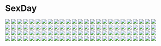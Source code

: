 # SexDay
![](https://konachan.com/image/6917c1a2c5106ff9ac2b2ae8f0a65581/Konachan.com%20-%2014378%20anthropomorphism%20me%20os-tan%20windows.jpg)
![](https://konachan.com/jpeg/b0e38be0034ae3c788f55eddeaa5e025/Konachan.com%20-%2080598%209210%20hatsune_miku%20twintails%20vocaloid.jpg)
![](https://konachan.com/image/68442331f2c18bcd26ec6536668a746b/Konachan.com%20-%2047758%20rozen_maiden%20shinku%20suigintou.jpg)
![](https://konachan.com/jpeg/04b2c8759d2438c6377b8e6c1c1b5061/Konachan.com%20-%2075691%20black_hair%20close%20durarara%21%21%20glasses%20red_eyes%20sonohara_anri%20transparent%20vector.jpg)
![](https://konachan.com/jpeg/8c2d7fa4e325a1ec7c4846450b8387cd/Konachan.com%20-%20166576%20black_hair%20boots%20brown_hair%20dangan-ronpa%20gloves%20gray_hair%20green_eyes%20long_hair%20naegi_makoto%20red_eyes%20ribbons%20short_hair%20skirt%20thighhighs%20tie.jpg)
![](https://konachan.com/image/7ff7f35f8b38be7353e1cd4ad03aba3f/Konachan.com%20-%20204097%20blue%20green_hair%20hatsune_miku%20long_hair%20night%20sky%20stars%20sunset%20twintails%20vocaloid.jpg)
![](https://konachan.com/image/daab5a83dc48a57e708abceb81ee63e6/Konachan.com%20-%20126908%20animal_ears%20blush%20brown_hair%20futatsuiwa_mamizou%20glasses%20shiba_murashouji%20short_hair%20tail%20touhou.jpg)
![](https://konachan.com/jpeg/e4b6f7173872192c6f01c00f31622b08/Konachan.com%20-%20263769%20bed%20blue_eyes%20blush%20braids%20breasts%20game_cg%20harmorise%20hinasaki%20long_hair%20nipples%20no_bra%20open_shirt%20pajamas%20panties%20shorts%20twintails%20underwear.jpg)
![](https://konachan.com/jpeg/81e8ad0a9115a07803ede37963e094ce/Konachan.com%20-%20281509%20apron%20blonde_hair%20bow%20brown_eyes%20brown_hair%20dress%20fireworks%20flowers%20hago%20hat%20long_hair%20microphone%20miko%20ofuda%20petals%20touhou%20witch%20witch_hat%20yellow_eyes.jpg)
![](https://konachan.com/image/a19c1502a712526b8a410a51b4628230/Konachan.com%20-%2034192%20pacifica_casull%20scrapped_princess.jpg)
![](https://konachan.com/image/64c771619526636ef8e456e4800b2132/Konachan.com%20-%20143540%20camera%20feathers%20hieda_no_akyuu%20jpeg_artifacts%20neko_%28yanshoujie%29%20shameimaru_aya%20touhou%20wings.jpg)
![](https://konachan.com/image/a53e4f274d971be9f4940c396b397523/Konachan.com%20-%20179571%20animal_ears%20brown_hair%20catgirl%20orange_eyes%20original%20skirt%20tail%20thighhighs%20twintails%20zizi_%28zz22%29.jpg)
![](https://konachan.com/jpeg/c0f20bc86eb0184d247f78ff41f473f2/Konachan.com%20-%20138904%20blonde_hair%20blush%20censored%20date_wingfield_reiko%20fault%20game_cg%20long_hair%20panties%20school_uniform%20see_through%20skirt%20skirt_lift%20taka_tony%20underwear%20wet.jpg)
![](https://konachan.com/image/71571719832da0f4af30094822bd507b/Konachan.com%20-%20215709%20all_male%20blue%20hosiiro%20male%20monochrome%20original.jpg)
![](https://konachan.com/jpeg/814645053d3fa7b4c650438afece433e/Konachan.com%20-%20222340%20aqua_eyes%20black_hair%20breasts%20cleavage%20fang%20ganaha_hibiki%20glasses%20idolmaster%20long_hair%20pantyhose%20ponytail%20sagamihara_sakyou%20skirt%20tie.jpg)
![](https://konachan.com/image/c3d455772d7e47dbf5dd614ed751091a/Konachan.com%20-%20140514%20apron%20blonde_hair%20breasts%20cleavage%20dress%20gloves%20hat%20kuon_itsuki%20long_hair%20senran_kagura%20sword%20weapon%20yomi_%28senran_kagura%29.jpg)
![](https://konachan.com/jpeg/4fd17a0cbe631ac9f80179ed60764efd/Konachan.com%20-%20290753%20animal%20barefoot%20bottle_miku%20cropped%20fish%20hatsune_miku%20long_hair%20plus_heart%20purple_eyes%20skirt%20twintails%20underwater%20vocaloid%20water%20watermark.jpg)
![](https://konachan.com/image/ae325700458eb352dd74250499eee5df/Konachan.com%20-%20189742%20dark_souls%20fire%20lost_elle%20original%20red_eyes%20red_hair%20signed%20staff%20witch.jpg)
![](https://konachan.com/image/60f4c4d9284ca0a6a57d9371c37eb86a/Konachan.com%20-%20134577%20book%20hat%20long_hair%20lucia_%28artist%29%20mage%20magic%20patchouli_knowledge%20touhou.jpg)
![](https://konachan.com/jpeg/e57bf0981adc7d77102d7a010ad6e06a/Konachan.com%20-%20146333%20animal%20brown_eyes%20cat%20game_cg%20kusunoki_kukune%20long_hair%20mitha%20nanawind%20school_uniform%20thighhighs%20twintails%20white_hair%20yuyukana.jpg)
![](https://konachan.com/jpeg/f2c2b55396f4309ac577e10aeacc04d5/Konachan.com%20-%20179212%20blush%20breasts%20brown_hair%20censored%20game_cg%20nipples%20nude%20pussy%20pussy_juice%20reminiscence%20sex%20shizuno%20short_hair%20tigre_soft%20tomose_shunsaku%20yellow_eyes.jpg)
![](https://konachan.com/image/fc4e72219dbf9c58def9d675d21d4240/Konachan.com%20-%2016034%20cherry_blossoms%20flowers%20petals%20sakura_musubi%20tagme.jpg)
![](https://konachan.com/jpeg/ebe919070a810df06068411d760afb5e/Konachan.com%20-%20140248%20animal_ears%20beach%20bikini%20blush%20breasts%20cleavage%20gray_eyes%20mystia_lorelei%20pink_hair%20short_hair%20swimsuit%20touhou%20water%20wings%20yoriyuki_chiyo.jpg)
![](https://konachan.com/image/baeb38dcf2b9dd29ae7fdc6942020be2/Konachan.com%20-%20244070%20aliasing%20apron%20aqua_eyes%20aqua_hair%20bow%20kimagure_blue%20loli%20long_hair%20original%20shorts%20thighhighs%20twintails%20white.jpg)
![](https://konachan.com/jpeg/5701fc24dbcc8ac12e479ec44e8ee28d/Konachan.com%20-%20190400%20blonde_hair%20blush%20breasts%20green_eyes%20hoshii_miki%20idolmaster%20long_hair%20n.g.%20nipples%20third-party_edit%20white.jpg)
![](https://konachan.com/jpeg/d35fb7b4fee20d054c89bbfb76a2bf73/Konachan.com%20-%20300052%202girls%20black_hair%20clouds%20dark_skin%20dress%20foo_midori%20green_eyes%20long_hair%20orange_hair%20original%20petals%20short_hair%20signed%20sky%20torn_clothes.jpg)
![](https://konachan.com/jpeg/79ab77f07ebd16d5592784cdef1bbe7c/Konachan.com%20-%20122494%20animal%20blue_hair%20cygnus%20dog%20game_cg%20kikouyoku_senki_gin_no_toki_no_corona%20kongou_eri%20school_uniform%20short_hair%20sky.jpg)
![](https://konachan.com/image/3c9308dbefe1f0017ebb2c7106dc9268/Konachan.com%20-%206116%20azumanga_daioh%20close%20mihama_chiyo.jpg)
![](https://konachan.com/image/3542e3c32dd126200ced756fd832661c/Konachan.com%20-%20172016%20blue_eyes%20blue_hair%20boots%20brown_hair%20gloves%20green_hair%20group%20long_hair%20navel%20pink_eyes%20pink_hair%20short_hair%20skirt%20thighhighs%20underboob%20white.jpg)
![](https://konachan.com/jpeg/c1316239801c9bff3cd5cac917baa7f4/Konachan.com%20-%20171712%20aixioo%20black_hair%20bra%20long_hair%20original%20popsicle%20purple_eyes%20see_through%20underwear%20wet%20white.jpg)
![](https://konachan.com/image/cab1ba7faf7dc983b08dd1b703d5f28b/Konachan.com%20-%2040873%20bikini%20feena_fam_earthlight%20swimsuit%20tagme%20yoake_mae_yori_ruri_iro_na.jpg)
![](https://konachan.com/image/df58655d9caa336e238bef1847729ea5/Konachan.com%20-%20113402%20gumi%20hatsune_miku%20kagamine_len%20kagamine_rin%20kaito%20male%20meiko%20vocaloid.jpg)
![](https://konachan.com/jpeg/1ac2df95b495baf7df25fbac025911ff/Konachan.com%20-%2054863%20blue_hair%20needless%20neuschwanstein_eve%20panties%20transparent%20underwear.jpg)
![](https://konachan.com/image/2e6d1ccf3c565a261331267f81d6d533/Konachan.com%20-%209762%20andou_mahoro%20andou_minawa%20mahoromatic.jpg)
![](https://konachan.com/image/83263cd33be2e23e8856a8090c209199/Konachan.com%20-%20245471%20armor%20blonde_hair%20braids%20cape%20dress%20elbow_gloves%20fate_grand_order%20fate_%28series%29%20gloves%20green_eyes%20petals%20saber%20sakanomi%20short_hair%20sword%20weapon.jpg)
![](https://konachan.com/image/ae65589f30df749658a7b8a016395257/Konachan.com%20-%20105443%20blonde_hair%20boots%20gun%20hat%20mahou_shoujo_madoka_magica%20shinohara_shinome%20thighhighs%20tomoe_mami%20weapon%20yellow_eyes.jpg)
![](https://konachan.com/jpeg/e25e89d5111d98e64f1d962d3442ba3c/Konachan.com%20-%20197967%20anus%20ass%20blush%20breasts%20brown_hair%20fingering%20gray_hair%20idolmaster%20long_hair%20nipples%20nitta_minami%20nude%20pussy%20sex%20short_hair%20signed%20uncensored.jpg)
![](https://konachan.com/image/7eb4510e165a13a307f041f71fc80f3e/Konachan.com%20-%2093044%20breasts%20brown_eyes%20brown_hair%20flowers%20japanese_clothes%20kimono%20morie_misuzu%20nadeshiko_ranbu%20nakano_sora%20nipples.jpg)
![](https://konachan.com/image/7cb80c785b03392287db73875f9beb91/Konachan.com%20-%20191363%20clouds%20harada_miyuki%20hatsune_miku%20silhouette%20stars%20vocaloid.jpg)
![](https://konachan.com/image/05b44f5ade2b946faa4fe72a3ea3ae22/Konachan.com%20-%207148%20gagraphic%20gashin%20logo%20pointed_ears%20watermark.jpg)
![](https://konachan.com/image/a932fcd813cecc0f53066092f5ccb4b1/Konachan.com%20-%2032516%20angelica%20animal%20dog%20gunslinger_girl.jpg)
![](https://konachan.com/jpeg/34fcdaf37a45f158a9744977a97b93b7/Konachan.com%20-%20295591%20anthropomorphism%20blue_eyes%20blush%20breasts%20hat%20nyum%20short_hair%20thighhighs%20third-party_edit%20torn_clothes%20watermark%20white%20white_hair%20zhanjian_shaonu.jpg)
![](https://konachan.com/jpeg/f5a57d055c79599d6dca35007ae3de4e/Konachan.com%20-%2043289%20kiyal%20tengen_toppa_gurren_lagann%20yoko_littner.jpg)
![](https://konachan.com/jpeg/3b4a6952fe9e56d985eea92442fdbefd/Konachan.com%20-%2091056%20animal_ears%20demon%20flowers%20headdress%20koakuma%20midoriiro_no_shinzou%20necklace%20red_eyes%20red_hair%20touhou%20wedding_attire.jpg)
![](https://konachan.com/image/6c024e5641684d87ab1f2f04dc83f5fb/Konachan.com%20-%20273970%20aliasing%20aqua_eyes%20blonde_hair%20blush%20boat%20breasts%20cleavage%20dress%20headdress%20hinoka%20long_hair%20petals%20see_through%20tiara%20water%20wedding_attire.jpg)
![](https://konachan.com/jpeg/5eefb65d011ddd1682f245d091658df3/Konachan.com%20-%20176751%20apfl0515%20kagerou_project%20kano_shuuya%20kido_tsubomi%20seto_kousuke%20tateyama_ayano.jpg)
![](https://konachan.com/jpeg/e69290584ffd0e386dd914a5703e3e94/Konachan.com%20-%20189614%20bikini%20black_hair%20blonde_hair%20breasts%20cleavage%20gloves%20green_eyes%20kizakiaoi%20saten_ruiko%20shokuhou_misaki%20sideboob%20swimsuit%20white%20wink%20yellow_eyes.jpg)
![](https://konachan.com/image/463f7c8e9eddbed4e9727c4a218f65cb/Konachan.com%20-%20195919%20animal%20bear%20clouds%20kklaji008%20moon%20original%20scenic%20sky%20stars%20water%20watermark.jpg)
![](https://konachan.com/image/46660765a3f376e2bbd7326ed968983b/Konachan.com%20-%20250346%20animal%20armor%20clouds%20mecha%20original%20ribbons%20robot%20scarf%20sky%20takayama_toshiaki.jpg)
![](https://konachan.com/image/6a7c6a6a28e46734b8f2e8e288841aeb/Konachan.com%20-%20112675%202girls%20ok-ray%20original%20school_uniform%20tie%20water.jpg)
![](https://konachan.com/image/c01f47fd6d43d59e09874297acca3327/Konachan.com%20-%20222919%20bed%20blush%20breasts%20brown_hair%20girls_und_panzer%20kawanishi_shinobu%20navel%20nipples%20nksk%20pussy%20sex%20short_hair%20shorts%20uncensored.jpg)
![](https://konachan.com/image/60b33c7579da10ed126fb0d4da308400/Konachan.com%20-%20274448%20bandage%20blood%20brown_eyes%20brown_hair%20chihuri405%20dress%20long_hair%20original%20teddy_bear%20yana_%28chihuri%29.jpg)
![](https://konachan.com/jpeg/c52e009ab437a79b1b145f3ba69464de/Konachan.com%20-%20238320%20blue_eyes%20blush%20breasts%20cropped%20lasterk%20long_hair%20naruto%20navel%20nipples%20nude%20pussy%20pussy_juice%20red_hair%20uncensored%20uzumaki_kushina.jpg)
![](https://konachan.com/image/0c2cc578cad663268f692115d0137cf0/Konachan.com%20-%20220145%202girls%20dress%20gloves%20monogatari_%28series%29%20ononoki_yotsugi%20oshino_shinobu%20rakuhei%20snow%20snowman%20tsukimonogatari%20vampire.jpg)
![](https://konachan.com/image/b1b123ce6adaf77cfbac7a3ef5375a8a/Konachan.com%20-%20176054%20cape%20crown%20dragon%20dress%20kyaro_%28kyaro54%29%20original%20pink_hair%20ponytail.jpg)
![](https://konachan.com/image/dd4248bdcc2643784724011de9a48421/Konachan.com%20-%2059518%20gloves%20kobayakawa_miyuki%20taiho_shichauzo%20tsujimoto_natsumi.jpg)
![](https://konachan.com/image/a328c059763c56468078cc997ff3b409/Konachan.com%20-%2050794%20apron%20blue_hair%20pink_hair%20school_uniform%20tagme.jpg)
![](https://konachan.com/image/279bbf8fa0a7d1d161753a5a474f4072/Konachan.com%20-%20173614%20animal%20blue_eyes%20brown_hair%20dog%20glasses%20gloves%20hat%20hpknight%20original%20smoking%20white.jpg)
![](https://konachan.com/jpeg/c71e805bd3cf85b7c529f714ee57c160/Konachan.com%20-%20238775%20black_hair%20gray_eyes%20navel%20original%20petals%20short_hair%20skirt%20teru_%28kazanawa%29%20thighhighs.jpg)
![](https://konachan.com/jpeg/0908d05da3ec26e38fe5ab6b7c43fd62/Konachan.com%20-%20169213%20aikatsu%21%20barefoot%20blonde_hair%20blush%20bra%20breasts%20cleavage%20futago_monad%20headband%20long_hair%20navel%20panties%20panty_pull%20purple_eyes%20underwear%20white.jpg)
![](https://konachan.com/image/8b89332eb96886b5fd4a93b26879c1d4/Konachan.com%20-%20240896%20ass%20blue_hair%20brown_hair%20dress%20gloves%20hat%20long_hair%20matsuura_kanan%20pink_eyes%20purple_eyes%20skirt%20stars%20tsushima_yoshiko%20wink%20yellow_eyes%20zhanzheng_zi.jpg)
![](https://konachan.com/jpeg/9d51327713d6be8c12dca2d3aa480422/Konachan.com%20-%20167617%20black_hair%20blush%20dress%20hat%20long_hair%20original%20purple_eyes%20ribbons%20sotogawa_max%20summer_dress%20tree.jpg)
![](https://konachan.com/image/655dd0eaf7fbc79cb968efc89f482578/Konachan.com%20-%2095891%20all_male%20kagamine_len%20male%20vocaloid.jpg)
![](https://konachan.com/image/f47818e3692786db6737a1b20236ce60/Konachan.com%20-%20159651%20original%20scenic%20silhouette%20tavenerscholar%20tree.jpg)
![](https://konachan.com/jpeg/a2fd6397cb787d829a03276af0a4b600/Konachan.com%20-%20179960%20blue_eyes%20blue_hair%20breasts%20cleavage%20date_a_live%20dress%20elbow_gloves%20gloves%20headdress%20kazenokaze%20navel%20short_hair%20thighhighs%20tobiichi_origami.jpg)
![](https://konachan.com/jpeg/0d4e2e467b7d660a714cce873149ecb3/Konachan.com%20-%20217435%20bed%20blonde_hair%20blue_eyes%20bra%20cropped%20erect_nipples%20flowers%20homunculus%20nipples%20nipple_slip%20original%20petals%20scan%20underboob%20underwear.jpg)
![](https://konachan.com/image/76ccdb9a347639883c73905a4b09a047/Konachan.com%20-%20175442%20black_hair%20bow%20dress%20houjuu_nue%20red_eyes%20risutaru%20thighhighs%20touhou%20weapon%20wings.jpg)
![](https://konachan.com/image/d054b2767d40acec6529c4554335de71/Konachan.com%20-%20211727%20aliasing%20animal_ears%20christmas%20dress%20no_bra%20original%20panties%20sekira_ame%20tail%20underwear.jpg)
![](https://konachan.com/jpeg/9b4e8cc450ad4c6e52893e21a3f71a60/Konachan.com%20-%20307105%20blonde_hair%20blush%20breasts%20close%20demon%20fenrir_%28fenlil0316%29%20green_eyes%20hololive%20horns%20long_hair%20pointed_ears%20wings%20yuzuki_choco.jpg)
![](https://konachan.com/jpeg/db777847437fa8ce07d04be293073515/Konachan.com%20-%2027293%20butterfly%20corset%20ico_%28artist%29%20loli%20umineko_no_naku_koro_ni%20ushiromiya_maria.jpg)
![](https://konachan.com/image/8f77ad8b27cc6a22b30a7e890a3c1f0f/Konachan.com%20-%2034941%20bekkankou%20shibugaki_matsuri%20tachibana_chihiro%20tagme%20tsuki_ha_higashi_ni_hi_ha_nishi_ni.jpg)
![](https://konachan.com/image/286988ce98919e04d6563e6e1df44183/Konachan.com%20-%2083064%20gloves%20hat%20masakichi%20original%20pantyhose%20red_eyes%20scarf%20short_hair%20skirt%20sunset%20sword%20weapon%20white_hair.jpg)
![](https://konachan.com/image/c13e61dfe5900be735c6c2536e510835/Konachan.com%20-%20156410%20armor%20group%20white.jpg)
![](https://konachan.com/jpeg/c788f43a9da128cda0d7ba3a58564fff/Konachan.com%20-%20210619%20asukaziye%20blue_eyes%20boat%20choker%20clouds%20dress%20long_hair%20neon_genesis_evangelion%20orange_hair%20sky%20soryu_asuka_langley%20summer_dress.jpg)
![](https://konachan.com/jpeg/309ef7f9fbc29d4f5164fb158ce84912/Konachan.com%20-%20296638%20aliasing%20azur_lane%20bell%20blush%20breasts%20cape%20christmas%20cleavage%20garter_belt%20gloves%20hoodie%20long_hair%20navel%20purple_hair%20red_eyes%20skirt%20stockings.jpg)
![](https://konachan.com/image/b65b07eb0512e3a5a3ea4324c855bb93/Konachan.com%20-%2021724%20kamishirasawa_keine%20touhou.jpg)
![](https://konachan.com/image/cbe6fd9313419836144f7d50cfccd829/Konachan.com%20-%2051110%20hatsune_miku%20vocaloid%20wool.jpg)
![](https://konachan.com/image/1d9b7194abdbba50b499912aa49b2b5d/Konachan.com%20-%20285455%20aqua_eyes%20ass%20blush%20breasts%20cleavage%20elbow_gloves%20gloves%20jpeg_artifacts%20kick%20long_hair%20original%20panties%20pink_hair%20striped_panties%20underwear%20v-mag.jpg)
![](https://konachan.com/image/ab2f5affcea58781705abbc75bc2a699/Konachan.com%20-%2043621%20golden_darkness%20lala_satalin_deviluke%20nude%20ribbons%20sairenji_haruna%20to_love_ru%20yuuki_rito.jpg)
![](https://konachan.com/jpeg/4b55305e4a527bf9ac2c439d84de3018/Konachan.com%20-%20193185%20anthropomorphism%20bikini%20breasts%20kantai_collection%20nipples%20ruuto_%28sorufu%29%20shoukaku_%28kancolle%29%20swimsuit%20thighhighs%20third-party_edit%20white.jpg)
![](https://konachan.com/image/2bc9aa83004ccd3ed026e4f9fe6e1a80/Konachan.com%20-%2074952%20all_male%20black_hair%20blonde_hair%20durarara%21%21%20heiwajima_shizuo%20male%20orihara_izaya%20red_eyes%20short_hair%20sunglasses%20weapon%20yellow_eyes.jpg)
![](https://konachan.com/image/10fff5c9f5f82b753519a4c39b9318b2/Konachan.com%20-%2021501%20remilia_scarlet%20touhou%20vampire.jpg)
![](https://konachan.com/jpeg/aa87207ae8a2b2c30cdc03275f8f629e/Konachan.com%20-%20142376%20black_hair%20kirigaya_kazuto%20landscape%20renevatia%20scenic%20sword%20sword_art_online%20tree%20weapon%20yuuki_asuna.jpg)
![](https://konachan.com/jpeg/e5ac9a50efebef5a6b5811b03e8e3597/Konachan.com%20-%20139863%20black_hair%20breasts%20censored%20fault%20game_cg%20navel%20nipples%20penis%20pussy%20pussy_juice%20saeki_ai%20sex%20sugiyama_mio%20taka_tony%20thighhighs%20twintails%20wet.jpg)
![](https://konachan.com/jpeg/6f2163894bd970683a6ab036b85d2c20/Konachan.com%20-%20196688%20black_hair%20blue_eyes%20blush%20breasts%20juuoumujin_no_fafnir%20long_hair%20megami%20mononobe_mitsuki%20navel%20nude%20scan%20yasuda_shouko.jpg)
![](https://konachan.com/image/ea976b8d92528af5d018ce21c35d082b/Konachan.com%20-%20197602%20ass%20blonde_hair%20blue_eyes%20candy%20flowers%20headband%20long_hair%20original%20sen_kagura%20thighhighs.jpg)
![](https://konachan.com/image/cb3616a5111c04b9787502de4c63c96f/Konachan.com%20-%20275889%20bell%20blonde_hair%20caing_zhihuang%20dress%20flowers%20green_eyes%20headdress%20long_hair%20pointed_ears%20staff%20tagme_%28artist%29%20thighhighs%20white%20wristwear.jpg)
![](https://konachan.com/jpeg/4ca9860d143e2bcc938ee8a054d98072/Konachan.com%20-%20189000%20black_hair%20blush%20gun%20hello_good-bye%20long_hair%20lump_of_sugar%20moekibara_fumitake%20panties%20rindou_natsume%20school_uniform%20striped_panties%20underwear%20weapon.jpg)
![](https://konachan.com/image/3476b44f4e5bac162c7ae511899b3b58/Konachan.com%20-%2037152%20cc%20code_geass%20green_hair%20long_hair%20orange%20yellow_eyes.jpg)
![](https://konachan.com/image/c266391d73f86c2e5504ed052bcf9168/Konachan.com%20-%2024937%20all_male%20animal%20hat%20headband%20male%20naruto%20orochimaru%20snake%20uchiha_itachi%20uchiha_sasuke.jpg)
![](https://konachan.com/jpeg/be88c0e32d947fef14143f9fb6126093/Konachan.com%20-%20103106%20gokou_ruri%20ore_no_imouto_ga_konna_ni_kawaii_wake_ga_nai%20school_uniform%20transparent%20vector.jpg)
![](https://konachan.com/image/4a52127916e0ac89878330f193396281/Konachan.com%20-%20109469%20blonde_hair%20blue_eyes%20bulleta%20butterfly%20capcom%20darkstalkers%20food%20forest%20gun%20hiro_%28pixiv116462%29%20knife%20scenic%20tree%20weapon.jpg)
![](https://konachan.com/image/064b1f507882b3cab9ef9a853de5ad48/Konachan.com%20-%20179700%202girls%20blue_eyes%20blue_hair%20food%20gloves%20kyuubee%20long_hair%20miki_sayaka%20nemusuke%20orange_eyes%20orange_hair%20pocky%20ponytail%20sakura_kyouko%20short_hair.jpg)
![](https://konachan.com/jpeg/c474285be56e1ed5a2ad864ae1667ee3/Konachan.com%20-%20271442%20anal%20anthropomorphism%20azur_lane%20crescent_%28azur_lane%29%20harigane_shinshi%20nopan%20pussy%20pussy_juice%20school_uniform%20sketch.jpg)
![](https://konachan.com/jpeg/75802586d0ddbb0ada95bd6a1a4432d3/Konachan.com%20-%20232569%20bed%20blush%20bra%20breasts%20game_cg%20green_eyes%20long_hair%20navel%20nipples%20norita%20open_shirt%20panties%20pantyhose%20ribbons%20skirt%20spread_legs%20twintails%20underwear.jpg)
![](https://konachan.com/jpeg/bb4e357afb77f0252dd1acefe1c3a9a4/Konachan.com%20-%20152515%20dani17k%20kirigaya_kazuto%20sword%20sword_art_online%20weapon%20yuuki_asuna.jpg)
![](https://konachan.com/jpeg/90ef1a359ef6b64fee47fd6e5484a5a4/Konachan.com%20-%2067737%20bikini%20hayate_no_gotoku%20nishizawa_ayumu%20swimsuit.jpg)
![](https://konachan.com/jpeg/7fc004ce7644022c69f9804f20264ba3/Konachan.com%20-%20185862%20brown_hair%20eiyuu_senki%20green_eyes%20himiko_%28eiyuu_senki%29%20long_hair%20nopan%20oyari_ashito%20pussy%20spread_legs%20spread_pussy%20uncensored.jpg)
![](https://konachan.com/jpeg/3fcb570e9049c7701df8fbb776671c30/Konachan.com%20-%20298733%20anthropomorphism%20bishi%20blush%20breasts%20fang%20girls_frontline%20gloves%20gray_hair%20purple_eyes%20rpk-16_%28girls_frontline%29%20short_hair%20white.jpg)
![](https://konachan.com/jpeg/9c88e4cf1ba682dc65bb40d05853dfd9/Konachan.com%20-%20184828%20animal_ears%20blue_eyes%20blush%20gwayo%20long_hair%20red_hair%20skirt%20thighhighs%20unlight.jpg)
